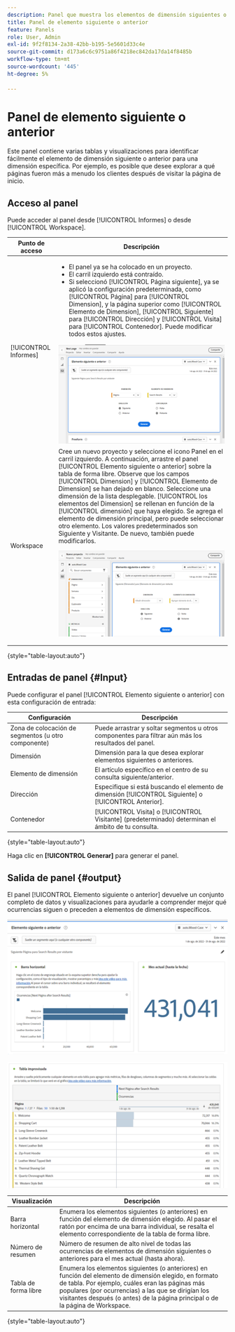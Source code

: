 ```yaml
---
description: Panel que muestra los elementos de dimensión siguientes o anteriores de una dimensión específica.
title: Panel de elemento siguiente o anterior
feature: Panels
role: User, Admin
exl-id: 9f2f8134-2a38-42bb-b195-5e5601d33c4e
source-git-commit: d173a6c6c9751a86f4218ec842da17da14f8485b
workflow-type: tm+mt
source-wordcount: '445'
ht-degree: 5%

---
```


# Panel de elemento siguiente o anterior

Este panel contiene varias tablas y visualizaciones para identificar fácilmente el elemento de dimensión siguiente o anterior para una dimensión específica. Por ejemplo, es posible que desee explorar a qué páginas fueron más a menudo los clientes después de visitar la página de inicio.

## Acceso al panel

Puede acceder al panel desde [!UICONTROL Informes] o desde [!UICONTROL Workspace].

| Punto de acceso | Descripción |
| --- | --- |
| [!UICONTROL Informes] | <ul><li>El panel ya se ha colocado en un proyecto.</li><li>El carril izquierdo está contraído.</li><li>Si seleccionó [!UICONTROL Página siguiente], ya se aplicó la configuración predeterminada, como [!UICONTROL Página] para [!UICONTROL Dimension], y la página superior como [!UICONTROL Elemento de Dimension], [!UICONTROL Siguiente] para [!UICONTROL Dirección] y [!UICONTROL Visita] para [!UICONTROL Contenedor]. Puede modificar todos estos ajustes.</li></ul>![Panel siguiente/anterior](assets/next-previous.png) |
| Workspace | Cree un nuevo proyecto y seleccione el icono Panel en el carril izquierdo. A continuación, arrastre el panel [!UICONTROL Elemento siguiente o anterior] sobre la tabla de forma libre. Observe que los campos [!UICONTROL Dimension] y [!UICONTROL Elemento de Dimension] se han dejado en blanco. Seleccione una dimensión de la lista desplegable. [!UICONTROL los elementos del Dimension] se rellenan en función de la [!UICONTROL dimensión] que haya elegido. Se agrega el elemento de dimensión principal, pero puede seleccionar otro elemento. Los valores predeterminados son Siguiente y Visitante. De nuevo, también puede modificarlos.<p>![Panel siguiente/anterior](assets/next-previous2.png) |

{style="table-layout:auto"}

## Entradas de panel {#Input}

Puede configurar el panel [!UICONTROL Elemento siguiente o anterior] con esta configuración de entrada:

| Configuración | Descripción |
| --- | --- |
| Zona de colocación de segmentos (u otro componente) | Puede arrastrar y soltar segmentos u otros componentes para filtrar aún más los resultados del panel. |
| Dimensión | Dimensión para la que desea explorar elementos siguientes o anteriores. |
| Elemento de dimensión | El artículo específico en el centro de su consulta siguiente/anterior. |
| Dirección | Especifique si está buscando el elemento de dimensión [!UICONTROL Siguiente] o [!UICONTROL Anterior]. |
| Contenedor | [!UICONTROL Visita] o [!UICONTROL Visitante] (predeterminado) determinan el ámbito de tu consulta. |

{style="table-layout:auto"}

Haga clic en **[!UICONTROL Generar]** para generar el panel.

## Salida de panel {#output}

El panel [!UICONTROL Elemento siguiente o anterior] devuelve un conjunto completo de datos y visualizaciones para ayudarle a comprender mejor qué ocurrencias siguen o preceden a elementos de dimensión específicos.

![Salida de panel siguiente/anterior](assets/next-previous-output.png)

![Salida de panel siguiente/anterior](assets/next-previous-output2.png)

| Visualización | Descripción |
| --- | --- |
| Barra horizontal | Enumera los elementos siguientes (o anteriores) en función del elemento de dimensión elegido. Al pasar el ratón por encima de una barra individual, se resalta el elemento correspondiente de la tabla de forma libre. |
| Número de resumen | Número de resumen de alto nivel de todas las ocurrencias de elementos de dimensión siguientes o anteriores para el mes actual (hasta ahora). |
| Tabla de forma libre | Enumera los elementos siguientes (o anteriores) en función del elemento de dimensión elegido, en formato de tabla. Por ejemplo, cuáles eran las páginas más populares (por ocurrencias) a las que se dirigían los visitantes después (o antes) de la página principal o de la página de Workspace. |

{style="table-layout:auto"}
